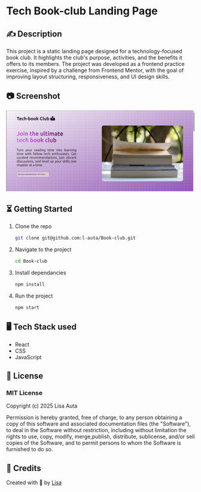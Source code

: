 # **Tech Book-club Landing Page**

## ✍️ **Description**

This project is a static landing page designed for a technology-focused book club. It highlights the club's purpose, activities, and the benefits it offers to its members. The project was developed as a frontend practice exercise, inspired by a challenge from Frontend Mentor, with the goal of improving layout structuring, responsiveness, and UI design skills.


## 📷 **Screenshot**

![screenshot](./src/assets/screenshot.png)


## ⏳ **Getting Started**

1. Clone the repo
   ```bash
   git clone git@github.com:l-auta/Book-club.git

2. Navigate to the project
   ```bash
   cd Book-club

3. Install dependancies
   ```bash
   npm install

4. Run the project
   ```bash
   npm start


## 🖥️ **Tech Stack used**

- React
- CSS
- JavaScript


## 📃 **License**

### MIT License

Copyright (c) 2025 Lisa Auta

Permission is hereby granted, free of charge, to any person obtaining a copy of this software and associated documentation files (the "Software"), to deal in the Software without restriction, including without limitation the rights to use, copy, modify, merge,publish, distribute, sublicense, and/or sell copies of the Software, and to permit persons to whom the Software is furnished to do so.


## 🙌 **Credits**

Created with 💖 by [Lisa](https://github.com/l-auta)


